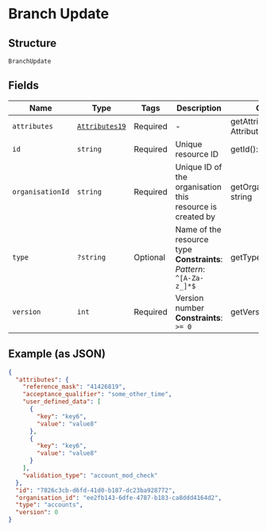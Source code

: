 
# Branch Update

## Structure

`BranchUpdate`

## Fields

| Name | Type | Tags | Description | Getter | Setter |
|  --- | --- | --- | --- | --- | --- |
| `attributes` | [`Attributes19`](../../doc/models/attributes-19.md) | Required | - | getAttributes(): Attributes19 | setAttributes(Attributes19 attributes): void |
| `id` | `string` | Required | Unique resource ID | getId(): string | setId(string id): void |
| `organisationId` | `string` | Required | Unique ID of the organisation this resource is created by | getOrganisationId(): string | setOrganisationId(string organisationId): void |
| `type` | `?string` | Optional | Name of the resource type<br>**Constraints**: *Pattern*: `^[A-Za-z_]*$` | getType(): ?string | setType(?string type): void |
| `version` | `int` | Required | Version number<br>**Constraints**: `>= 0` | getVersion(): int | setVersion(int version): void |

## Example (as JSON)

```json
{
  "attributes": {
    "reference_mask": "41426819",
    "acceptance_qualifier": "some_other_time",
    "user_defined_data": [
      {
        "key": "key6",
        "value": "value8"
      },
      {
        "key": "key6",
        "value": "value8"
      }
    ],
    "validation_type": "account_mod_check"
  },
  "id": "7826c3cb-d6fd-41d0-b187-dc23ba928772",
  "organisation_id": "ee2fb143-6dfe-4787-b183-ca8ddd4164d2",
  "type": "accounts",
  "version": 0
}
```

